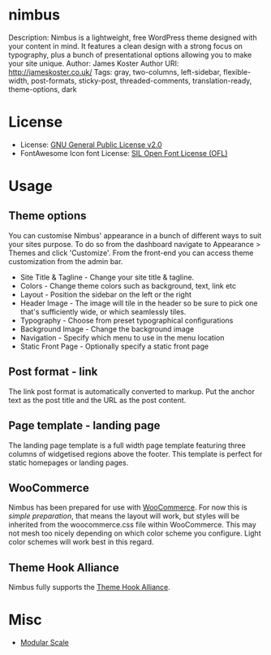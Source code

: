 # nimbus

Description: Nimbus is a lightweight, free WordPress theme designed with your content in mind. It features a clean design with a strong focus on typography, plus a bunch of presentational options allowing you to make your site unique.
Author: James Koster
Author URI: http://jameskoster.co.uk/
Tags: gray, two-columns, left-sidebar, flexible-width, post-formats, sticky-post, threaded-comments, translation-ready, theme-options, dark

# License

* License: [GNU General Public License v2.0](http://www.gnu.org/licenses/gpl-2.0.html)
* FontAwesome Icon font License: [SIL Open Font License (OFL)](http://scripts.sil.org/cms/scripts/page.php?site_id=nrsi&id=OFL)

# Usage

## Theme options

You can customise Nimbus' appearance in a bunch of different ways to suit your sites purpose. To do so from the dashboard navigate to Appearance > Themes and click 'Customize'. From the front-end you can access theme customization from the admin bar.

* Site Title & Tagline - Change your site title & tagline.
* Colors - Change theme colors such as background, text, link etc
* Layout - Position the sidebar on the left or the right
* Header Image - The image will tile in the header so be sure to pick one that's sufficiently wide, or which seamlessly tiles.
* Typography - Choose from preset typographical configurations
* Background Image - Change the background image
* Navigation - Specify which menu to use in the menu location
* Static Front Page - Optionally specify a static front page

## Post format - link

The link post format is automatically converted to markup. Put the anchor text as the post title and the URL as the post content.

## Page template - landing page

The landing page template is a full width page template featuring three columns of widgetised regions above the footer. This template is perfect for static homepages or landing pages.

## WooCommerce

Nimbus has been prepared for use with [WooCommerce](http://www.woothemes.com/woocommerce/). For now this is _simple preparation_, that means the layout will work, but styles will be inherited from the woocommerce.css file within WooCommerce. This may not mesh too nicely depending on which color scheme you configure. Light color schemes will work best in this regard.

## Theme Hook Alliance

Nimbus fully supports the [Theme Hook Alliance](https://github.com/zamoose/themehookalliance).

# Misc

* [Modular Scale](http://modularscale.com/scale/?px1=16&px2=18&ra1=1.333&ra2=0)